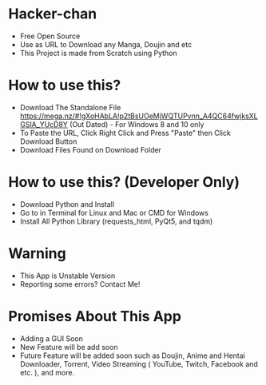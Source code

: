# Hacker-chan

- Free Open Source
- Use as URL to Download any Manga, Doujin and etc
- This Project is made from Scratch using Python

# How to use this? 

- Download The Standalone File https://mega.nz/#!gXoHAbLA!p2tBsUOeMjWQTUPvnn_A4QC64fwjksXLGSlA_YUcD8Y (Out Dated) - For Windows 8 and 10 only
- To Paste the URL, Click Right Click and Press "Paste" then Click Download Button
- Download Files Found on Download Folder

# How to use this? (Developer Only)

- Download Python and Install
- Go to in Terminal for Linux and Mac or CMD for Windows
- Install All Python Library (requests_html, PyQt5, and tqdm)

# Warning

- This App is Unstable Version
- Reporting some errors? Contact Me!

# Promises About This App

- Adding a GUI Soon
- New Feature will be add soon
- Future Feature will be added soon such as Doujin, Anime and Hentai Downloader, Torrent, Video Streaming ( YouTube, Twitch, Facebook and etc. ), and more.

